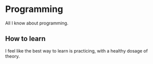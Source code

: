 # Programming

All I know about programming.

## How to learn

I feel like the best way to learn is practicing, with a healthy dosage of theory.
